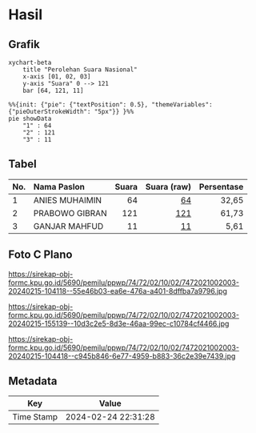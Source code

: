 # Hasil

## Grafik

```mermaid
xychart-beta
    title "Perolehan Suara Nasional"
    x-axis [01, 02, 03]
    y-axis "Suara" 0 --> 121
    bar [64, 121, 11]
```

```mermaid
%%{init: {"pie": {"textPosition": 0.5}, "themeVariables": {"pieOuterStrokeWidth": "5px"}} }%%
pie showData
    "1" : 64
    "2" : 121
    "3" : 11
```

## Tabel

| No. | Nama Paslon    | Suara | Suara (raw) | Persentase |
|:--- |:-------------- | -----:| -----------:| ----------:|
| 1   | ANIES MUHAIMIN | 64    | [64][p-1]   | 32,65      |
| 2   | PRABOWO GIBRAN | 121   | [121][p-2]  | 61,73      |
| 3   | GANJAR MAHFUD  | 11    | [11][p-3]   | 5,61       |


[p-1]: https://github.com/gigit-pemilu/pemilu-2024/blob/main/pilpres/hitung-suara/sub/74-sulawesi-tenggara/sub/72-kota-bau-bau/sub/02-wolio/sub/1002-tomba/sub/003-tps/sub/paslon-1.txt
[p-2]: https://github.com/gigit-pemilu/pemilu-2024/blob/main/pilpres/hitung-suara/sub/74-sulawesi-tenggara/sub/72-kota-bau-bau/sub/02-wolio/sub/1002-tomba/sub/003-tps/sub/paslon-2.txt
[p-3]: https://github.com/gigit-pemilu/pemilu-2024/blob/main/pilpres/hitung-suara/sub/74-sulawesi-tenggara/sub/72-kota-bau-bau/sub/02-wolio/sub/1002-tomba/sub/003-tps/sub/paslon-3.txt

## Foto C Plano

https://sirekap-obj-formc.kpu.go.id/5690/pemilu/ppwp/74/72/02/10/02/7472021002003-20240215-104118--55e46b03-ea6e-476a-a401-8dffba7a9796.jpg

https://sirekap-obj-formc.kpu.go.id/5690/pemilu/ppwp/74/72/02/10/02/7472021002003-20240215-155139--10d3c2e5-8d3e-46aa-99ec-c10784cf4466.jpg

https://sirekap-obj-formc.kpu.go.id/5690/pemilu/ppwp/74/72/02/10/02/7472021002003-20240215-104418--c945b846-6e77-4959-b883-36c2e39e7439.jpg


## Metadata

| Key        | Value               |
| ---------- | ------------------- |
| Time Stamp | 2024-02-24 22:31:28 |



